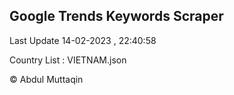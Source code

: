 

## Google Trends Keywords Scraper 
 
Last Update 14-02-2023 , 22:40:58

Country List :
VIETNAM.json



© Abdul Muttaqin 
